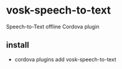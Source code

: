 # vosk-speech-to-text
Speech-to-Text offline Cordova plugin
## install
- cordova plugins add vosk-speech-to-text
